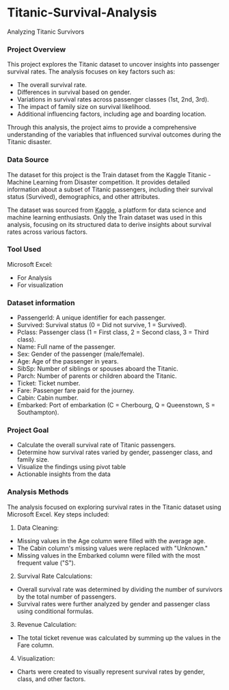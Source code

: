 # Titanic-Survival-Analysis
 Analyzing Titanic Survivors

### Project Overview
This project explores the Titanic dataset to uncover insights into passenger survival rates. The analysis focuses on key factors such as:
- The overall survival rate.
- Differences in survival based on gender.
- Variations in survival rates across passenger classes (1st, 2nd, 3rd).
- The impact of family size on survival likelihood.
- Additional influencing factors, including age and boarding location.

 Through this analysis, the project aims to provide a comprehensive understanding of the variables that influenced survival outcomes during the Titanic disaster.

### Data Source
The dataset for this project is the Train dataset from the Kaggle Titanic - Machine Learning from Disaster competition. It provides detailed information about a subset of Titanic passengers, including their survival status (Survived), demographics, and other attributes.

The dataset was sourced from [Kaggle](https://www.kaggle.com/competitions/titanic/data),  a platform for data science and machine learning enthusiasts.
Only the Train dataset was used in this analysis, focusing on its structured data to derive insights about survival rates across various factors.

### Tool Used
Microsoft Excel:
- For Analysis
- For visualization

### Dataset information
- PassengerId: A unique identifier for each passenger.
- Survived: Survival status (0 = Did not survive, 1 = Survived).
- Pclass: Passenger class (1 = First class, 2 = Second class, 3 = Third class).
- Name: Full name of the passenger.
- Sex: Gender of the passenger (male/female).
- Age: Age of the passenger in years.
- SibSp: Number of siblings or spouses aboard the Titanic.
- Parch: Number of parents or children aboard the Titanic.
- Ticket: Ticket number.
- Fare: Passenger fare paid for the journey.
- Cabin: Cabin number.
- Embarked: Port of embarkation (C = Cherbourg, Q = Queenstown, S = Southampton).

### Project Goal
- Calculate the overall survival rate of Titanic passengers.
- Determine how survival rates varied by gender, passenger class, and family size.
- Visualize the findings using pivot table
- Actionable insights from the data

### Analysis Methods
The analysis focused on exploring survival rates in the Titanic dataset using Microsoft Excel. Key steps included:
1. Data Cleaning:
- Missing values in the Age column were filled with the average age.
- The Cabin column's missing values were replaced with "Unknown."
- Missing values in the Embarked column were filled with the most frequent value ("S").
  
2. Survival Rate Calculations:
- Overall survival rate was determined by dividing the number of survivors by the total number of passengers.
- Survival rates were further analyzed by gender and passenger class using conditional formulas.
  
3. Revenue Calculation:
- The total ticket revenue was calculated by summing up the values in the Fare column.
  
4. Visualization:
- Charts were created to visually represent survival rates by gender, class, and other factors.




 
